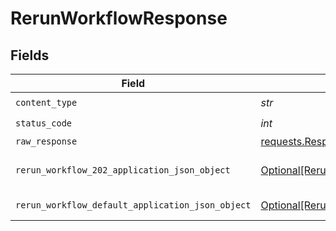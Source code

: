 # RerunWorkflowResponse


## Fields

| Field                                                                                                           | Type                                                                                                            | Required                                                                                                        | Description                                                                                                     |
| --------------------------------------------------------------------------------------------------------------- | --------------------------------------------------------------------------------------------------------------- | --------------------------------------------------------------------------------------------------------------- | --------------------------------------------------------------------------------------------------------------- |
| `content_type`                                                                                                  | *str*                                                                                                           | :heavy_check_mark:                                                                                              | N/A                                                                                                             |
| `status_code`                                                                                                   | *int*                                                                                                           | :heavy_check_mark:                                                                                              | N/A                                                                                                             |
| `raw_response`                                                                                                  | [requests.Response](https://requests.readthedocs.io/en/latest/api/#requests.Response)                           | :heavy_minus_sign:                                                                                              | N/A                                                                                                             |
| `rerun_workflow_202_application_json_object`                                                                    | [Optional[RerunWorkflow202ApplicationJSON]](../../models/operations/rerunworkflow202applicationjson.md)         | :heavy_minus_sign:                                                                                              | A confirmation message.                                                                                         |
| `rerun_workflow_default_application_json_object`                                                                | [Optional[RerunWorkflowDefaultApplicationJSON]](../../models/operations/rerunworkflowdefaultapplicationjson.md) | :heavy_minus_sign:                                                                                              | Error response.                                                                                                 |